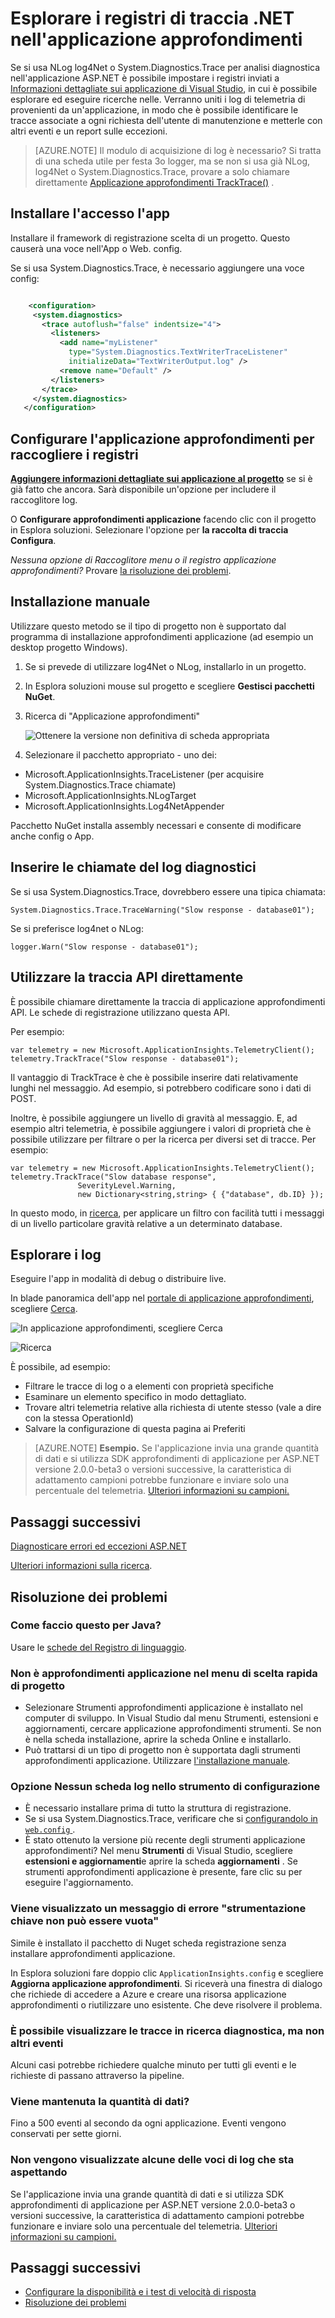 <properties 
    pageTitle="Esplorare i registri di traccia .NET nell'applicazione approfondimenti" 
    description="Log di ricerca generati con traccia, NLog o Log4Net." 
    services="application-insights" 
    documentationCenter=".net"
    authors="alancameronwills" 
    manager="douge"/>

<tags 
    ms.service="application-insights" 
    ms.workload="tbd" 
    ms.tgt_pltfrm="ibiza" 
    ms.devlang="na" 
    ms.topic="article" 
    ms.date="07/21/2016" 
    ms.author="awills"/>
 
# <a name="explore-net-trace-logs-in-application-insights"></a>Esplorare i registri di traccia .NET nell'applicazione approfondimenti  

Se si usa NLog log4Net o System.Diagnostics.Trace per analisi diagnostica nell'applicazione ASP.NET è possibile impostare i registri inviati a [Informazioni dettagliate sui applicazione di Visual Studio][start], in cui è possibile esplorare ed eseguire ricerche nelle. Verranno uniti i log di telemetria di provenienti da un'applicazione, in modo che è possibile identificare le tracce associate a ogni richiesta dell'utente di manutenzione e metterle con altri eventi e un report sulle eccezioni.




> [AZURE.NOTE] Il modulo di acquisizione di log è necessario? Si tratta di una scheda utile per festa 3o logger, ma se non si usa già NLog, log4Net o System.Diagnostics.Trace, provare a solo chiamare direttamente [Applicazione approfondimenti TrackTrace()](app-insights-api-custom-events-metrics.md#track-trace) .


## <a name="install-logging-on-your-app"></a>Installare l'accesso l'app

Installare il framework di registrazione scelta di un progetto. Questo causerà una voce nell'App o Web. config.

Se si usa System.Diagnostics.Trace, è necessario aggiungere una voce config:

```XML

    <configuration>
     <system.diagnostics>
       <trace autoflush="false" indentsize="4">
         <listeners>
           <add name="myListener" 
             type="System.Diagnostics.TextWriterTraceListener" 
             initializeData="TextWriterOutput.log" />
           <remove name="Default" />
         </listeners>
       </trace>
     </system.diagnostics>
   </configuration>
```

## <a name="configure-application-insights-to-collect-logs"></a>Configurare l'applicazione approfondimenti per raccogliere i registri

**[Aggiungere informazioni dettagliate sui applicazione al progetto](app-insights-asp-net.md)** se si è già fatto che ancora. Sarà disponibile un'opzione per includere il raccoglitore log.

O **Configurare approfondimenti applicazione** facendo clic con il progetto in Esplora soluzioni. Selezionare l'opzione per **la raccolta di traccia Configura**.

*Nessuna opzione di Raccoglitore menu o il registro applicazione approfondimenti?* Provare [la risoluzione dei problemi](#troubleshooting).


## <a name="manual-installation"></a>Installazione manuale

Utilizzare questo metodo se il tipo di progetto non è supportato dal programma di installazione approfondimenti applicazione (ad esempio un desktop progetto Windows). 

1. Se si prevede di utilizzare log4Net o NLog, installarlo in un progetto. 
2. In Esplora soluzioni mouse sul progetto e scegliere **Gestisci pacchetti NuGet**.
3. Ricerca di "Applicazione approfondimenti"

    ![Ottenere la versione non definitiva di scheda appropriata](./media/app-insights-asp-net-trace-logs/appinsights-36nuget.png)

4. Selezionare il pacchetto appropriato - uno dei:
  + Microsoft.ApplicationInsights.TraceListener (per acquisire System.Diagnostics.Trace chiamate)
  + Microsoft.ApplicationInsights.NLogTarget
  + Microsoft.ApplicationInsights.Log4NetAppender

Pacchetto NuGet installa assembly necessari e consente di modificare anche config o App.

## <a name="insert-diagnostic-log-calls"></a>Inserire le chiamate del log diagnostici

Se si usa System.Diagnostics.Trace, dovrebbero essere una tipica chiamata:

    System.Diagnostics.Trace.TraceWarning("Slow response - database01");

Se si preferisce log4net o NLog:

    logger.Warn("Slow response - database01");


## <a name="using-the-trace-api-directly"></a>Utilizzare la traccia API direttamente

È possibile chiamare direttamente la traccia di applicazione approfondimenti API. Le schede di registrazione utilizzano questa API. 

Per esempio:

    var telemetry = new Microsoft.ApplicationInsights.TelemetryClient();
    telemetry.TrackTrace("Slow response - database01");

Il vantaggio di TrackTrace è che è possibile inserire dati relativamente lunghi nel messaggio. Ad esempio, si potrebbero codificare sono i dati di POST. 

Inoltre, è possibile aggiungere un livello di gravità al messaggio. E, ad esempio altri telemetria, è possibile aggiungere i valori di proprietà che è possibile utilizzare per filtrare o per la ricerca per diversi set di tracce. Per esempio:


    var telemetry = new Microsoft.ApplicationInsights.TelemetryClient();
    telemetry.TrackTrace("Slow database response",
                   SeverityLevel.Warning,
                   new Dictionary<string,string> { {"database", db.ID} });

In questo modo, in [ricerca][diagnostic], per applicare un filtro con facilità tutti i messaggi di un livello particolare gravità relative a un determinato database.

## <a name="explore-your-logs"></a>Esplorare i log

Eseguire l'app in modalità di debug o distribuire live.

In blade panoramica dell'app nel [portale di applicazione approfondimenti][portal], scegliere [Cerca][diagnostic].

![In applicazione approfondimenti, scegliere Cerca](./media/app-insights-asp-net-trace-logs/020-diagnostic-search.png)

![Ricerca](./media/app-insights-asp-net-trace-logs/10-diagnostics.png)

È possibile, ad esempio:

* Filtrare le tracce di log o a elementi con proprietà specifiche
* Esaminare un elemento specifico in modo dettagliato.
* Trovare altri telemetria relative alla richiesta di utente stesso (vale a dire con la stessa OperationId) 
* Salvare la configurazione di questa pagina ai Preferiti

> [AZURE.NOTE] **Esempio.** Se l'applicazione invia una grande quantità di dati e si utilizza SDK approfondimenti di applicazione per ASP.NET versione 2.0.0-beta3 o versioni successive, la caratteristica di adattamento campioni potrebbe funzionare e inviare solo una percentuale del telemetria. [Ulteriori informazioni su campioni.](app-insights-sampling.md)

## <a name="next-steps"></a>Passaggi successivi

[Diagnosticare errori ed eccezioni ASP.NET][exceptions]

[Ulteriori informazioni sulla ricerca][diagnostic].



## <a name="troubleshooting"></a>Risoluzione dei problemi

### <a name="how-do-i-do-this-for-java"></a>Come faccio questo per Java?

Usare le [schede del Registro di linguaggio](app-insights-java-trace-logs.md).

### <a name="theres-no-application-insights-option-on-the-project-context-menu"></a>Non è approfondimenti applicazione nel menu di scelta rapida di progetto

* Selezionare Strumenti approfondimenti applicazione è installato nel computer di sviluppo. In Visual Studio dal menu Strumenti, estensioni e aggiornamenti, cercare applicazione approfondimenti strumenti. Se non è nella scheda installazione, aprire la scheda Online e installarlo.
* Può trattarsi di un tipo di progetto non è supportata dagli strumenti approfondimenti applicazione. Utilizzare [l'installazione manuale](#manual-installation).

### <a name="no-log-adapter-option-in-the-configuration-tool"></a>Opzione Nessun scheda log nello strumento di configurazione

* È necessario installare prima di tutto la struttura di registrazione.
* Se si usa System.Diagnostics.Trace, verificare che si [configurandolo in `web.config` ](https://msdn.microsoft.com/library/system.diagnostics.eventlogtracelistener.aspx).
* È stato ottenuto la versione più recente degli strumenti applicazione approfondimenti? Nel menu **Strumenti** di Visual Studio, scegliere **estensioni e aggiornamenti**e aprire la scheda **aggiornamenti** . Se strumenti approfondimenti applicazione è presente, fare clic su per eseguire l'aggiornamento.


### <a name="emptykey"></a>Viene visualizzato un messaggio di errore "strumentazione chiave non può essere vuota"

Simile è installato il pacchetto di Nuget scheda registrazione senza installare approfondimenti applicazione.

In Esplora soluzioni fare doppio clic `ApplicationInsights.config` e scegliere **Aggiorna applicazione approfondimenti**. Si riceverà una finestra di dialogo che richiede di accedere a Azure e creare una risorsa applicazione approfondimenti o riutilizzare uno esistente. Che deve risolvere il problema.

### <a name="i-can-see-traces-in-diagnostic-search-but-not-the-other-events"></a>È possibile visualizzare le tracce in ricerca diagnostica, ma non altri eventi

Alcuni casi potrebbe richiedere qualche minuto per tutti gli eventi e le richieste di passano attraverso la pipeline.

### <a name="limits"></a>Viene mantenuta la quantità di dati?

Fino a 500 eventi al secondo da ogni applicazione. Eventi vengono conservati per sette giorni.

### <a name="im-not-seeing-some-of-the-log-entries-that-i-expect"></a>Non vengono visualizzate alcune delle voci di log che sta aspettando

Se l'applicazione invia una grande quantità di dati e si utilizza SDK approfondimenti di applicazione per ASP.NET versione 2.0.0-beta3 o versioni successive, la caratteristica di adattamento campioni potrebbe funzionare e inviare solo una percentuale del telemetria. [Ulteriori informazioni su campioni.](app-insights-sampling.md)

## <a name="add"></a>Passaggi successivi

* [Configurare la disponibilità e i test di velocità di risposta][availability]
* [Risoluzione dei problemi][qna]





<!--Link references-->

[availability]: app-insights-monitor-web-app-availability.md
[diagnostic]: app-insights-diagnostic-search.md
[exceptions]: app-insights-asp-net-exceptions.md
[portal]: https://portal.azure.com/
[qna]: app-insights-troubleshoot-faq.md
[start]: app-insights-overview.md

 
